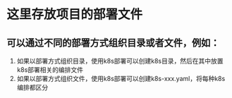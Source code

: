 # 这里存放项目的部署文件
## 可以通过不同的部署方式组织目录或者文件，例如：
1. 如果以部署方式组织目录，使用k8s部署可以创建k8s目录，然后在其中放置k8s部署相关的编排文件
2. 如果以部署方式组织文件，使用k8s部署可以创建k8s-xxx.yaml，将每种k8s编排都区分